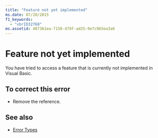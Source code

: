 ```yaml
---
title: "Feature not yet implemented"
ms.date: 07/20/2015
f1_keywords: 
  - "vbrID32768"
ms.assetid: 487361ea-7158-479f-ad25-9e7c9b5ea3a6
---
```

# Feature not yet implemented
You have tried to access a feature that is currently not implemented in Visual Basic.  
  
## To correct this error  
  
-   Remove the reference.  
  
## See also
- [Error Types](../../visual-basic/programming-guide/language-features/error-types.md)

